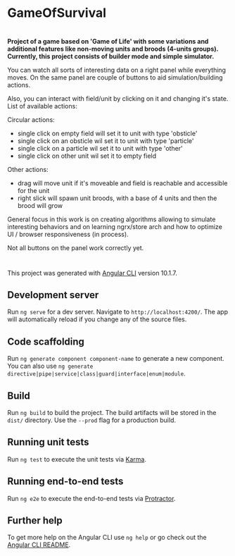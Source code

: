 # GameOfSurvival
#
**Project of a game based on 'Game of Life' with some variations and additional features like non-moving units and broods (4-units groups). Currently, this project consists of builder mode and simple simulator.** 

You can watch all sorts of interesting data on a right panel while everything moves. On the same panel are couple of buttons to aid simulation/building actions.

Also, you can interact with field/unit by clicking on it and changing it's state. List of available actions:

Circular actions:
- single click on empty field will set it to unit with type 'obsticle'
- single click on an obsticle wil set it to unit with type 'particle'
- single click on a particle wil set it to unit with type 'other'
- single click on other unit wil set it to empty field

Other actions:
- drag will move unit if it's moveable and field is reachable and accessible for the unit 
- right slick will spawn unit broods, with a base of 4 units and then the brood will grow 


General focus in this work is on creating algorithms allowing to simulate interesting behaviors and on learning ngrx/store arch and how to optimize UI / browser responsiveness (in process).

Not all buttons on the panel work correctly yet.
#


This project was generated with [Angular CLI](https://github.com/angular/angular-cli) version 10.1.7.

## Development server

Run `ng serve` for a dev server. Navigate to `http://localhost:4200/`. The app will automatically reload if you change any of the source files.

## Code scaffolding

Run `ng generate component component-name` to generate a new component. You can also use `ng generate directive|pipe|service|class|guard|interface|enum|module`.

## Build

Run `ng build` to build the project. The build artifacts will be stored in the `dist/` directory. Use the `--prod` flag for a production build.

## Running unit tests

Run `ng test` to execute the unit tests via [Karma](https://karma-runner.github.io).

## Running end-to-end tests

Run `ng e2e` to execute the end-to-end tests via [Protractor](http://www.protractortest.org/).

## Further help

To get more help on the Angular CLI use `ng help` or go check out the [Angular CLI README](https://github.com/angular/angular-cli/blob/master/README.md).
